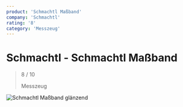 ```yaml
---
product: 'Schmachtl Maßband'
company: 'Schmachtl'
rating: '8'
category: 'Messzeug'
---
```


# Schmachtl - Schmachtl Maßband
>
> 8 / 10
>
> Messzeug

![Schmachtl Maßband](./assets/schmachtl-schmachtl-maßband-e93558b7-0332-4245-b0d2-5cb029939c30.jpg)
glänzend
